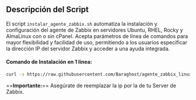 ## Descripción del Script

El script `instalar_agente_zabbix.sh` automatiza la instalación y configuración del agente de Zabbix en servidores Ubuntu, RHEL, Rocky y AlmaLinux con o sin cPanel. Acepta parámetros de línea de comandos para mayor flexibilidad y facilidad de uso, permitiendo a los usuarios especificar la dirección IP del servidor Zabbix y acceder a una ayuda integrada.

#### Comando de Instalación en 1 linea:

```bash
curl -s https://raw.githubusercontent.com/Baraghost/agente_zabbix_linux/refs/heads/main/instalar_agente_zabbix.sh -o /tmp/instalar_zabbix.sh && chmod +x /tmp/instalar_zabbix.sh && sudo /tmp/instalar_zabbix.sh --zabbix_server 192.168.1.100 && rm /tmp/instalar_zabbix.sh
```

==**Importante:**== Asegúrate de reemplazar la ip por la de tu Server de Zabbix.
